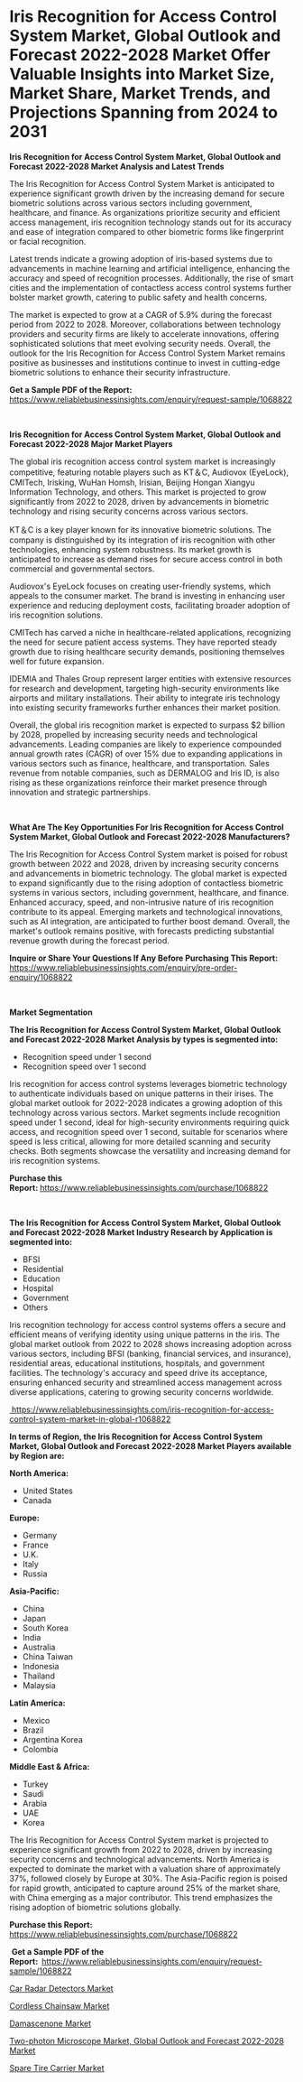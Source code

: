 <p><h1>Iris Recognition for Access Control System Market, Global Outlook and Forecast 2022-2028 Market Offer Valuable Insights into Market Size, Market Share, Market Trends, and Projections Spanning from 2024 to 2031</h1></p><p><strong>Iris Recognition for Access Control System Market, Global Outlook and Forecast 2022-2028 Market Analysis and Latest Trends</strong></p>
<p><p>The Iris Recognition for Access Control System Market is anticipated to experience significant growth driven by the increasing demand for secure biometric solutions across various sectors including government, healthcare, and finance. As organizations prioritize security and efficient access management, iris recognition technology stands out for its accuracy and ease of integration compared to other biometric forms like fingerprint or facial recognition.</p><p>Latest trends indicate a growing adoption of iris-based systems due to advancements in machine learning and artificial intelligence, enhancing the accuracy and speed of recognition processes. Additionally, the rise of smart cities and the implementation of contactless access control systems further bolster market growth, catering to public safety and health concerns.</p><p>The market is expected to grow at a CAGR of 5.9% during the forecast period from 2022 to 2028. Moreover, collaborations between technology providers and security firms are likely to accelerate innovations, offering sophisticated solutions that meet evolving security needs. Overall, the outlook for the Iris Recognition for Access Control System Market remains positive as businesses and institutions continue to invest in cutting-edge biometric solutions to enhance their security infrastructure.</p></p>
<p><strong>Get a Sample PDF of the Report:&nbsp;</strong> <a href="https://www.reliablebusinessinsights.com/enquiry/request-sample/1068822">https://www.reliablebusinessinsights.com/enquiry/request-sample/1068822</a></p>
<p>&nbsp;</p>
<p><strong>Iris Recognition for Access Control System Market, Global Outlook and Forecast 2022-2028 Major Market Players</strong></p>
<p><p>The global iris recognition access control system market is increasingly competitive, featuring notable players such as KT＆C, Audiovox (EyeLock), CMITech, Irisking, WuHan Homsh, Irisian, Beijing Hongan Xiangyu Information Technology, and others. This market is projected to grow significantly from 2022 to 2028, driven by advancements in biometric technology and rising security concerns across various sectors.</p><p>KT＆C is a key player known for its innovative biometric solutions. The company is distinguished by its integration of iris recognition with other technologies, enhancing system robustness. Its market growth is anticipated to increase as demand rises for secure access control in both commercial and governmental sectors.</p><p>Audiovox's EyeLock focuses on creating user-friendly systems, which appeals to the consumer market. The brand is investing in enhancing user experience and reducing deployment costs, facilitating broader adoption of iris recognition solutions.</p><p>CMITech has carved a niche in healthcare-related applications, recognizing the need for secure patient access systems. They have reported steady growth due to rising healthcare security demands, positioning themselves well for future expansion.</p><p>IDEMIA and Thales Group represent larger entities with extensive resources for research and development, targeting high-security environments like airports and military installations. Their ability to integrate iris technology into existing security frameworks further enhances their market position. </p><p>Overall, the global iris recognition market is expected to surpass $2 billion by 2028, propelled by increasing security needs and technological advancements. Leading companies are likely to experience compounded annual growth rates (CAGR) of over 15% due to expanding applications in various sectors such as finance, healthcare, and transportation. Sales revenue from notable companies, such as DERMALOG and Iris ID, is also rising as these organizations reinforce their market presence through innovation and strategic partnerships.</p></p>
<p>&nbsp;</p>
<p><strong>What Are The Key Opportunities For Iris Recognition for Access Control System Market, Global Outlook and Forecast 2022-2028 Manufacturers?</strong></p>
<p><p>The Iris Recognition for Access Control System market is poised for robust growth between 2022 and 2028, driven by increasing security concerns and advancements in biometric technology. The global market is expected to expand significantly due to the rising adoption of contactless biometric systems in various sectors, including government, healthcare, and finance. Enhanced accuracy, speed, and non-intrusive nature of iris recognition contribute to its appeal. Emerging markets and technological innovations, such as AI integration, are anticipated to further boost demand. Overall, the market's outlook remains positive, with forecasts predicting substantial revenue growth during the forecast period.</p></p>
<p><strong>Inquire or Share Your Questions If Any Before Purchasing This Report:</strong> <a href="https://www.reliablebusinessinsights.com/enquiry/pre-order-enquiry/1068822">https://www.reliablebusinessinsights.com/enquiry/pre-order-enquiry/1068822</a></p>
<p>&nbsp;</p>
<p><strong>Market Segmentation</strong></p>
<p><strong>The Iris Recognition for Access Control System Market, Global Outlook and Forecast 2022-2028 Market Analysis by types is segmented into:</strong></p>
<p><ul><li>Recognition speed under 1 second</li><li>Recognition speed over 1 second</li></ul></p>
<p><p>Iris recognition for access control systems leverages biometric technology to authenticate individuals based on unique patterns in their irises. The global market outlook for 2022-2028 indicates a growing adoption of this technology across various sectors. Market segments include recognition speed under 1 second, ideal for high-security environments requiring quick access, and recognition speed over 1 second, suitable for scenarios where speed is less critical, allowing for more detailed scanning and security checks. Both segments showcase the versatility and increasing demand for iris recognition systems.</p></p>
<p><strong>Purchase this Report:&nbsp;</strong><a href="https://www.reliablebusinessinsights.com/purchase/1068822">https://www.reliablebusinessinsights.com/purchase/1068822</a></p>
<p>&nbsp;</p>
<p><strong>The Iris Recognition for Access Control System Market, Global Outlook and Forecast 2022-2028 Market Industry Research by Application is segmented into:</strong></p>
<p><ul><li>BFSI</li><li>Residential</li><li>Education</li><li>Hospital</li><li>Government</li><li>Others</li></ul></p>
<p><p>Iris recognition technology for access control systems offers a secure and efficient means of verifying identity using unique patterns in the iris. The global market outlook from 2022 to 2028 shows increasing adoption across various sectors, including BFSI (banking, financial services, and insurance), residential areas, educational institutions, hospitals, and government facilities. The technology's accuracy and speed drive its acceptance, ensuring enhanced security and streamlined access management across diverse applications, catering to growing security concerns worldwide.</p></p>
<p><a href="https://www.reliablebusinessinsights.com/iris-recognition-for-access-control-system-market-in-global-r1068822">&nbsp;https://www.reliablebusinessinsights.com/iris-recognition-for-access-control-system-market-in-global-r1068822</a></p>
<p><strong>In terms of Region, the Iris Recognition for Access Control System Market, Global Outlook and Forecast 2022-2028 Market Players available by Region are:</strong></p>
<p>
    <p> <strong> North America: </strong>
        <ul>
            <li>United States</li>
            <li>Canada</li>
        </ul>
        </p> 
    <p> <strong> Europe: </strong>
        <ul>
            <li>Germany</li>
            <li>France</li>
            <li>U.K.</li>
            <li>Italy</li>
            <li>Russia</li>
        </ul>
        </p> 
    <p> <strong> Asia-Pacific: </strong>
        <ul>
            <li>China</li>
            <li>Japan</li>
            <li>South Korea</li>
            <li>India</li>
            <li>Australia</li>
            <li>China Taiwan</li>
            <li>Indonesia</li>
            <li>Thailand</li>
            <li>Malaysia</li>
        </ul>
        </p> 
    <p> <strong> Latin America: </strong>
        <ul>
            <li>Mexico</li>
            <li>Brazil</li>
            <li>Argentina Korea</li>
            <li>Colombia</li>
        </ul>
        </p> 
    <p> <strong> Middle East & Africa: </strong>
        <ul>
            <li>Turkey</li>
            <li>Saudi</li>
            <li>Arabia</li>
            <li>UAE</li>
            <li>Korea</li>
        </ul>
    </p>
    </p>
<p><p>The Iris Recognition for Access Control System market is projected to experience significant growth from 2022 to 2028, driven by increasing security concerns and technological advancements. North America is expected to dominate the market with a valuation share of approximately 37%, followed closely by Europe at 30%. The Asia-Pacific region is poised for rapid growth, anticipated to capture around 25% of the market share, with China emerging as a major contributor. This trend emphasizes the rising adoption of biometric solutions globally.</p></p>
<p><strong>Purchase this Report: </strong><a href="https://www.reliablebusinessinsights.com/purchase/1068822">https://www.reliablebusinessinsights.com/purchase/1068822</a></p>
<p>&nbsp;<strong>Get a Sample PDF of the Report:&nbsp;&nbsp;</strong><a href="https://www.reliablebusinessinsights.com/enquiry/request-sample/1068822">https://www.reliablebusinessinsights.com/enquiry/request-sample/1068822</a></p>
<p><strong></strong></p>
<p><p><a href="https://www.linkedin.com/pulse/market-dynamics-future-trends-global-car-radar-detectors-sector-g638c?trackingId=89SVQIhaTxOYB%2B%2BC6CV9wQ%3D%3D">Car Radar Detectors Market</a></p><p><a href="https://www.linkedin.com/pulse/cordless-chainsaw-market-size-share-growth-analysis-xbnie?trackingId=8NVcUsWwQVaIGCrx%2FneHSw%3D%3D">Cordless Chainsaw Market</a></p><p><a href="https://issuu.com/reportprime-2/docs/damascenone-market-size-2030.pptx_426f5bea2cf839">Damascenone Market</a></p><p><a href="https://github.com/MariaWashington76/Market-Research-Report-List-1/blob/main/two-photon-microscope-market-global-outlook-and-forecast-2022-2028-market.md">Two-photon Microscope Market, Global Outlook and Forecast 2022-2028 Market</a></p><p><a href="https://medium.com/@lily.brown-0786/this-report-aims-to-provide-a-comprehensive-presentation-of-the-global-market-for-spare-tire-444ef9a12e69?postPublishedType=initial">Spare Tire Carrier Market</a></p></p>